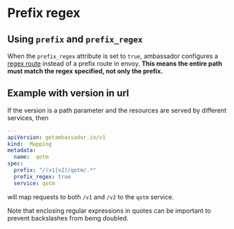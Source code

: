 # Prefix regex

## Using `prefix` and `prefix_regex`

When the `prefix_regex` attribute is set to `true`, ambassador configures a [regex route](https://www.envoyproxy.io/docs/envoy/v1.5.0/api-v1/route_config/route#route) instead of a prefix route in envoy. **This means the entire path must match the regex specified, not only the prefix.** 

## Example with version in url

If the version is a path parameter and the resources are served by different services, then

```yaml
---
apiVersion: getambassador.io/v1
kind:  Mapping
metadata:
  name:  qotm
spec:
  prefix: "/(v1|v2)/qotm/.*"
  prefix_regex: true
  service: qotm
```

will map requests to both `/v1` and `/v2` to the `qotm` service.

Note that enclosing regular expressions in quotes can be important to prevent backslashes from being doubled.
